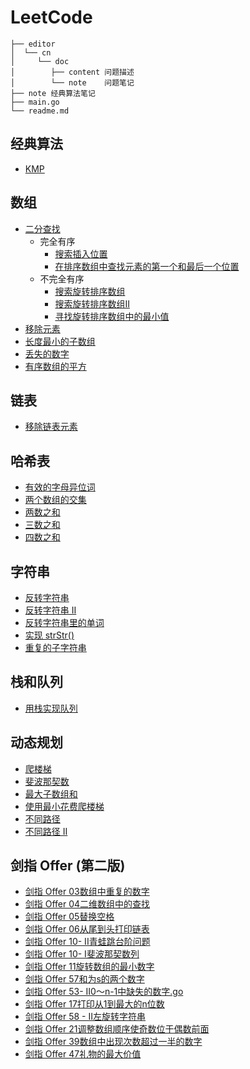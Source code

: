 # LeetCode

```text
├── editor
│  └── cn
│     └── doc
│        ├── content 问题描述
│        └── note    问题笔记
├── note 经典算法笔记
├── main.go
└── readme.md
```

## 经典算法

* [KMP](note/KMP.MD)

## 数组

* [二分查找](editor/cn/704二分查找.go)
    * 完全有序
        * [搜索插入位置](editor/cn/35搜索插入位置.go)
        * [在排序数组中查找元素的第一个和最后一个位置](editor/cn/34在排序数组中查找元素的第一个和最后一个位置.go)
    * 不完全有序
        * [搜索旋转排序数组](editor/cn/33搜索旋转排序数组.go)
        * [搜索旋转排序数组II](editor/cn/81搜索旋转排序数组%20II.go)
        * [寻找旋转排序数组中的最小值](editor/cn/153寻找旋转排序数组中的最小值.go)
* [移除元素](editor/cn/27移除元素.go)
* [长度最小的子数组](editor/cn/209长度最小的子数组.go)
* [丢失的数字](editor/cn/268丢失的数字.go)
* [有序数组的平方](editor/cn/977有序数组的平方.go)

## 链表

* [移除链表元素](editor/cn/203移除链表元素.go)

## 哈希表

* [有效的字母异位词](editor/cn/242有效的字母异位词.go)
* [两个数组的交集](editor/cn/349两个数组的交集.go)
* [两数之和](editor/cn/1两数之和.go)
* [三数之和](editor/cn/15三数之和.go)
* [四数之和](editor/cn/18四数之和.go)

## 字符串

* [反转字符串](editor/cn/344反转字符串.go)
* [反转字符串 II](editor/cn/541反转字符串%20II.go)
* [反转字符串里的单词](editor/cn/151翻转字符串里的单词.go)
* [实现 strStr()](editor/cn/28实现%20strStr().go)
* [重复的子字符串](editor/cn/459重复的子字符串.go)

## 栈和队列

* [用栈实现队列](editor/cn/232用栈实现队列.go)

## 动态规划

* [爬楼梯](editor/cn/70爬楼梯.go)
* [斐波那契数](editor/cn/509斐波那契数.go)
* [最大子数组和](editor/cn/53最大子数组和.go)
* [使用最小花费爬楼梯](editor/cn/746使用最小花费爬楼梯.go)
* [不同路径](editor/cn/62不同路径.go)
* [不同路径 II](editor/cn/63不同路径%20II.go)

## 剑指 Offer (第二版)

* [剑指 Offer 03数组中重复的数字](editor/cn/剑指%20Offer%2003数组中重复的数字.go)
* [剑指 Offer 04二维数组中的查找](editor/cn/剑指%20Offer%2004二维数组中的查找.go)
* [剑指 Offer 05替换空格](editor/cn/剑指%20Offer%2005替换空格.go)
* [剑指 Offer 06从尾到头打印链表](editor/cn/剑指%20Offer%2006从尾到头打印链表.go)
* [剑指 Offer 10- II青蛙跳台阶问题](editor/cn/剑指%20Offer%2010-%20II青蛙跳台阶问题.go)
* [剑指 Offer 10- I斐波那契数列](editor/cn/剑指%20Offer%2010-%20I斐波那契数列.go)
* [剑指 Offer 11旋转数组的最小数字](editor/cn/剑指%20Offer%2011旋转数组的最小数字.go)
* [剑指 Offer 57和为s的两个数字](editor/cn/剑指%20Offer%2057和为s的两个数字.go)
* [剑指 Offer 53- II0～n-1中缺失的数字.go](editor/cn/剑指%20Offer%2053%20-%20II0～n-1中缺失的数字.go)
* [剑指 Offer 17打印从1到最大的n位数](editor/cn/剑指%20Offer%2017打印从1到最大的n位数.go)
* [剑指 Offer 58 - II左旋转字符串](editor/cn/剑指%20Offer%2058%20-%20II左旋转字符串.go)
* [剑指 Offer 21调整数组顺序使奇数位于偶数前面](editor/cn/剑指%20Offer%2021调整数组顺序使奇数位于偶数前面.go)
* [剑指 Offer 39数组中出现次数超过一半的数字](editor/cn/剑指%20Offer%2039数组中出现次数超过一半的数字.go)
* [剑指 Offer 47礼物的最大价值](editor/cn/剑指%20Offer%2047礼物的最大价值.go)